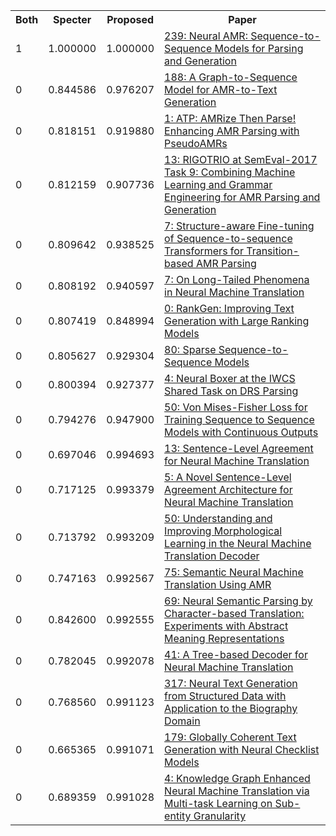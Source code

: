 <html><table><tr>
<th>Both</th>
<th>Specter</th>
<th>Proposed</th>
<th>Paper</th>
</tr>
<tr>
<td>1</td>
<td>1.000000</td>
<td>1.000000</td>
<td><a href="https://www.semanticscholar.org/paper/ea3928baba12de2fba9ce76e6804bfe50fe1cef3">239: Neural AMR: Sequence-to-Sequence Models for Parsing and Generation</a></td>
</tr>
<tr>
<td>0</td>
<td>0.844586</td>
<td>0.976207</td>
<td><a href="https://www.semanticscholar.org/paper/b4812702a7c1c47e2af34d8752b2103505089fc2">188: A Graph-to-Sequence Model for AMR-to-Text Generation</a></td>
</tr>
<tr>
<td>0</td>
<td>0.818151</td>
<td>0.919880</td>
<td><a href="https://www.semanticscholar.org/paper/89f7fb3dc8af04f15b6294e9bbb856cad6247293">1: ATP: AMRize Then Parse! Enhancing AMR Parsing with PseudoAMRs</a></td>
</tr>
<tr>
<td>0</td>
<td>0.812159</td>
<td>0.907736</td>
<td><a href="https://www.semanticscholar.org/paper/b49069dfea4c13fff87721e6fb904652ea85e605">13: RIGOTRIO at SemEval-2017 Task 9: Combining Machine Learning and Grammar Engineering for AMR Parsing and Generation</a></td>
</tr>
<tr>
<td>0</td>
<td>0.809642</td>
<td>0.938525</td>
<td><a href="https://www.semanticscholar.org/paper/490a020d018ae198ccc01d567f94c5493b48f9b8">7: Structure-aware Fine-tuning of Sequence-to-sequence Transformers for Transition-based AMR Parsing</a></td>
</tr>
<tr>
<td>0</td>
<td>0.808192</td>
<td>0.940597</td>
<td><a href="https://www.semanticscholar.org/paper/3fd45fc420a882ab2fba3166ef08f376cc758ad0">7: On Long-Tailed Phenomena in Neural Machine Translation</a></td>
</tr>
<tr>
<td>0</td>
<td>0.807419</td>
<td>0.848994</td>
<td><a href="https://www.semanticscholar.org/paper/26c749fbe739f4db387b747fc2ff02d7bd266001">0: RankGen: Improving Text Generation with Large Ranking Models</a></td>
</tr>
<tr>
<td>0</td>
<td>0.805627</td>
<td>0.929304</td>
<td><a href="https://www.semanticscholar.org/paper/3cee801d10f410f0feb1a2390776a01ba2765001">80: Sparse Sequence-to-Sequence Models</a></td>
</tr>
<tr>
<td>0</td>
<td>0.800394</td>
<td>0.927377</td>
<td><a href="https://www.semanticscholar.org/paper/a1aaaffd1a6699562bd911aedab430fb7d12e32f">4: Neural Boxer at the IWCS Shared Task on DRS Parsing</a></td>
</tr>
<tr>
<td>0</td>
<td>0.794276</td>
<td>0.947900</td>
<td><a href="https://www.semanticscholar.org/paper/3f67f9c8a97dc2a0b7c40d1ced73294133e67aa1">50: Von Mises-Fisher Loss for Training Sequence to Sequence Models with Continuous Outputs</a></td>
</tr>
<tr>
<td>0</td>
<td>0.697046</td>
<td>0.994693</td>
<td><a href="https://www.semanticscholar.org/paper/dfac457f4f688e9759a6e12acf96ef4b20e18c3d">13: Sentence-Level Agreement for Neural Machine Translation</a></td>
</tr>
<tr>
<td>0</td>
<td>0.717125</td>
<td>0.993379</td>
<td><a href="https://www.semanticscholar.org/paper/9b6c15d596bf2b0df630bfd2e84860660cc02cc6">5: A Novel Sentence-Level Agreement Architecture for Neural Machine Translation</a></td>
</tr>
<tr>
<td>0</td>
<td>0.713792</td>
<td>0.993209</td>
<td><a href="https://www.semanticscholar.org/paper/5da4567918c9d47a85575008edecb78fdf9dd391">50: Understanding and Improving Morphological Learning in the Neural Machine Translation Decoder</a></td>
</tr>
<tr>
<td>0</td>
<td>0.747163</td>
<td>0.992567</td>
<td><a href="https://www.semanticscholar.org/paper/a22b5ba0f09ca5a5d8a88ff995828c72ffbbd673">75: Semantic Neural Machine Translation Using AMR</a></td>
</tr>
<tr>
<td>0</td>
<td>0.842600</td>
<td>0.992555</td>
<td><a href="https://www.semanticscholar.org/paper/8caf40fc92d595a902c376779ee859e5b6014a83">69: Neural Semantic Parsing by Character-based Translation: Experiments with Abstract Meaning Representations</a></td>
</tr>
<tr>
<td>0</td>
<td>0.782045</td>
<td>0.992078</td>
<td><a href="https://www.semanticscholar.org/paper/39365d95992c8294ba32d85c69d337040ddb8e54">41: A Tree-based Decoder for Neural Machine Translation</a></td>
</tr>
<tr>
<td>0</td>
<td>0.768560</td>
<td>0.991123</td>
<td><a href="https://www.semanticscholar.org/paper/604764133befe7a0aaa692919545846197e6e065">317: Neural Text Generation from Structured Data with Application to the Biography Domain</a></td>
</tr>
<tr>
<td>0</td>
<td>0.665365</td>
<td>0.991071</td>
<td><a href="https://www.semanticscholar.org/paper/3a0a3fbae91d98597d3d7bf5c33ff3eb818dc0a9">179: Globally Coherent Text Generation with Neural Checklist Models</a></td>
</tr>
<tr>
<td>0</td>
<td>0.689359</td>
<td>0.991028</td>
<td><a href="https://www.semanticscholar.org/paper/778996fa0f1def7caefe2d6872f718ce072f4400">4: Knowledge Graph Enhanced Neural Machine Translation via Multi-task Learning on Sub-entity Granularity</a></td>
</tr>
</table></html>
